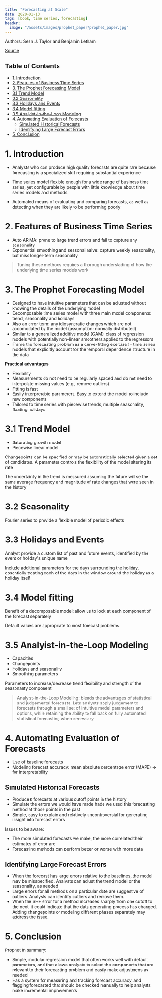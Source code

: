```yaml
---
title: "Forecasting at Scale"
date: 2020-01-13
tags: [book, time series, forecasting]
header:
  image: "/assets/images/prophet_paper/prophet_paper.jpg"
---
```


Authors: Sean J. Taylor and Benjamin Letham

[Source](https://peerj.com/preprints/3190.pdf)

## Table of Contents
- [1. Introduction](#1-introduction)
- [2. Features of Business Time Series](#2-features-of-business-time-series)
- [3. The Prophet Forecasting Model](#3-the-prophet-forecasting-model)
- [3.1 Trend Model](#31-trend-model)
- [3.2 Seasonality](#32-seasonality)
- [3.3 Holidays and Events](#33-holidays-and-events)
- [3.4 Model fitting](#34-model-fitting)
- [3.5 Analyist-in-the-Loop Modeling](#35-analyist-in-the-loop-modeling)
- [4. Automating Evaluation of Forecasts](#4-automating-evaluation-of-forecasts)
  - [Simulated Historical Forecasts](#simulated-historical-forecasts)
  - [Identifying Large Forecast Errors](#identifying-large-forecast-errors)
- [5. Conclusion](#5-conclusion)

# 1. Introduction

- Analysts who can produce high quality forecasts are quite rare because forecasting is a specialized skill requiring substantial experience

- Time series model flexible enough for a wide range of business time series, yet configurable by people with little knowledge about time series models and methods

- Automated means of evaluating and comparing forecasts, as well as detecting when they are likely to be performing poorly

# 2. Features of Business Time Series

- Auto ARIMA: prone to large trend errors and fail to capture any seasonality
- Exponential smoothing and seasonal naive: capture weekly seasonality, but miss longer-term seasonality

> Tuning these methods requires a thorough understading of how the underlying time series models work

# 3. The Prophet Forecasting Model

- Designed to have intuitive parameters that can be adjusted without knowing the details of the underlying model
- Decomposable time series model with three main model components: trend, seasonality and holidays
- Also an error term: any idiosyncratic changes which are not accomodated by the model (assumption: normally distributed)
- Similar to a generalized additive model (GAM): class of regression models with potentially non-linear smoothers applied to the regressors
- Frame the forecasting problem as a curve-fitting exercise != time series models that explicitly account for the temporal dependence structure in the data

**Practical advantages**
- Flexibility
- Measurements do not need to be regularly spaced and do not need to interpolate missing values (e.g., remove outliers)
- Fitting is fast
- Easily interpretable parameters. Easy to extend the model to include new components
- Tailored to time series with piecewise trends, multiple seasonality, floating holidays

# 3.1 Trend Model
- Saturating growth model
- Piecewise linear model

Changepoints can be specified or may be automatically selected given a set of candidates. A parameter controls the flexibility of the model altering its rate

The uncertainty in the trend is measured assuming the future will se the same average frequency and magnitude of rate changes that were seen in the history

# 3.2 Seasonality
Fourier series to provide a flexible model of periodic effects

# 3.3 Holidays and Events
Analyst provide a custom list of past and future events, identified by the event or holiday's unique name

Include additional parameters for the days surrounding the holiday, essentially treating each of the days in the window around the holiday as a holiday itself

# 3.4 Model fitting
Benefit of a decomposable model: allow us to look at each component of the forecast separately

Default values are appropriate to most forecast problems

# 3.5 Analyist-in-the-Loop Modeling
- Capacities
- Changepoints
- Holidays and seasonality
- Smoothing parameters

Parameters to increase/decrease trend flexibility and strength of the seasonality component

> Analyist-in-the-Loop Modeling: blends the advantages of statistical and judgemental forecasts. Lets analysts apply judgement to forecasts through a small set of intuitive model parameters and options, while retaining the ability to fall back on fully automated statistical forecasting when necessary

# 4. Automating Evaluation of Forecasts
- Use of baseline forecasts
- Modeling forecast accuracy: mean absolute percentage error (MAPE) -> for interpretability

## Simulated Historical Forecasts
- Produce `K` forecasts at various cutoff points in the history
- Simulate the errors we would have made hade we used this forecasting method at those points in the past
- Simple, easy to explain and relatively uncontroversial for generating insight into forecast errors

Issues to be aware:
- The more simulated forecasts we make, the more correlated their estimates of error are
- Forecasting methods can perform better or worse with more data

## Identifying Large Forecast Errors
- When the forecast has large errors relative to the baselines, the model may be misspecified. Analysts can adjust the trend model or the seasonality, as needed
- Large errors for all methods on a particular date are suggestive of outliers. Analysts can identify outliers and remove them.
- When the SHF error for a method increases sharply from one cutoff to the next, it could indicate that the data generating process has changed. Adding changepoints or modeling different phases separately may address the issue.

# 5. Conclusion
Prophet in summary:
- Simple, modular regression model that often works well with default parameters, and that allows analysts to select the components that are relevant to their forecasting problem and easily make adjustmens as needed
- Has a system for measuring and tracking forecast accuracy, and flagging forecasted that should be checked manually to help analysts make incremental improvements